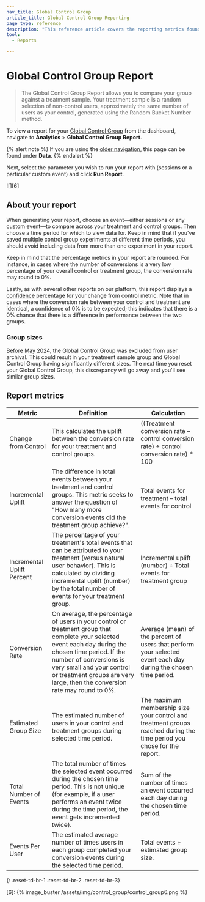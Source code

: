 ```yaml
---
nav_title: Global Control Group 
article_title: Global Control Group Reporting
page_type: reference
description: "This reference article covers the reporting metrics found on the Global Control Group Reporting page in the dashboard."
tool: 
  - Reports

---
```


# Global Control Group Report

> The Global Control Group Report allows you to compare your group against a treatment sample. Your treatment sample is a random selection of non-control users, approximately the same number of users as your control, generated using the Random Bucket Number method.

To view a report for your [Global Control Group]({{site.baseurl}}/user_guide/engagement_tools/testing/global_control_group/) from the dashboard, navigate to **Analytics** > **Global Control Group Report**. 

{% alert note %}
If you are using the [older navigation]({{site.baseurl}}/navigation), this page can be found under **Data**.
{% endalert %}

Next, select the parameter you wish to run your report with (sessions or a particular custom event) and click **Run Report**.

![][6]

## About your report

When generating your report, choose an event—either sessions or any custom event—to compare across your treatment and control groups. Then choose a time period for which to view data for. Keep in mind that if you've saved multiple control group experiments at different time periods, you should avoid including data from more than one experiment in your report.

Keep in mind that the percentage metrics in your report are rounded. For instance, in cases where the number of conversions is a very low percentage of your overall control or treatment group, the conversion rate may round to 0%.

Lastly, as with several other reports on our platform, this report displays a [confidence]({{site.baseurl}}/user_guide/engagement_tools/testing/multivariant_testing/#understanding-confidence) percentage for your change from control metric. Note that in cases where the conversion rate between your control and treatment are identical, a confidence of 0% is to be expected; this indicates that there is a 0% chance that there is a difference in performance between the two groups.

### Group sizes

Before May 2024, the Global Control Group was excluded from user archival. This could result in your treatment sample group and Global Control Group having significantly different sizes. The next time you reset your Global Control Group, this discrepancy will go away and you'll see similar group sizes.

## Report metrics

| Metric | Definition | Calculation |
| -- | -- | -- |
| Change from Control | This calculates the uplift between the conversion rate for your treatment and control groups. | ((Treatment conversion rate – control conversion rate) ÷ control conversion rate) * 100 |
| Incremental Uplift | The difference in total events between your treatment and control groups. This metric seeks to answer the question of "How many more conversion events did the treatment group achieve?". | Total events for treatment – total events for control |
| Incremental Uplift Percent | The percentage of your treatment's total events that can be attributed to your treatment (versus natural user behavior). This is calculated by dividing incremental uplift (number) by the total number of events for your treatment group. | Incremental uplift (number) ÷ Total events for treatment group |
| Conversion Rate | On average, the percentage of users in your control or treatment group that complete your selected event each day during the chosen time period. If the number of conversions is very small and your control or treatment groups are very large, then the conversion rate may round to 0%. | Average (mean) of the percent of users that perform your selected event each day during the chosen time period. |
| Estimated Group Size | The estimated number of users in your control and treatment groups during selected time period. | The maximum membership size your control and treatment groups reached during the time period you chose for the report. |
| Total Number of Events | The total number of times the selected event occurred during the chosen time period. This is not unique (for example, if a user performs an event twice during the time period, the event gets incremented twice). | Sum of the number of times an event occurred each day during the chosen time period. |
| Events Per User | The estimated average number of times users in each group completed your conversion events during the selected time period. | Total events ÷ estimated group size. |
{: .reset-td-br-1 .reset-td-br-2 .reset-td-br-3}

[6]: {% image_buster /assets/img/control_group/control_group6.png %}